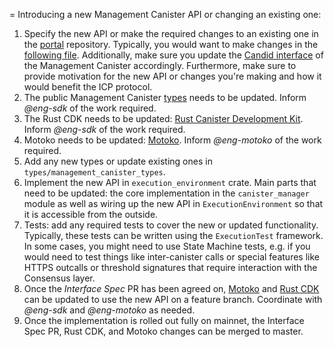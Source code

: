 = Introducing a new Management Canister API or changing an existing one:

1. Specify the new API or make the required changes to an existing one in the [portal](https://github.com/dfinity/portal) repository. Typically, you would want to make changes in the [following file](https://github.com/dfinity/portal/blob/master/docs/references/ic-interface-spec.md). Additionally, make sure you update the [Candid interface](https://github.com/dfinity/portal/blob/master/docs/references/_attachments/ic.did) of the Management Canister accordingly. Furthermore, make sure to provide motivation for the new API or changes you're making and how it would benefit the ICP protocol.
2. The public Management Canister [types](https://crates.io/crates/ic-management-canister-types) needs to be updated. Inform *@eng-sdk* of the work required.
3. The Rust CDK needs to be updated: [Rust Canister Development Kit](https://github.com/dfinity/cdk-rs). Inform *@eng-sdk* of the work required.
4. Motoko needs to be updated: [Motoko](https://github.com/dfinity/motoko). Inform *@eng-motoko* of the work required.
5. Add any new types or update existing ones in `types/management_canister_types`.
6. Implement the new API in `execution_environment` crate. Main parts that need to be updated: the core implementation in the `canister_manager` module as well as wiring up the new API in `ExecutionEnvironment` so that it is accessible from the outside.
7. Tests: add any required tests to cover the new or updated functionality. Typically, these tests can be written using the `ExecutionTest` framework. In some cases, you might need to use State Machine tests, e.g. if you would need to test things like inter-canister calls or special features like HTTPS outcalls or threshold signatures that require interaction with the Consensus layer.
8. Once the *Interface Spec* PR has been agreed on, [Motoko](https://github.com/dfinity/motoko) and [Rust CDK](https://github.com/dfinity/cdk-rs) can be updated to use the new API on a feature branch. Coordinate with *@eng-sdk* and *@eng-motoko* as needed.
9. Once the implementation is rolled out fully on mainnet, the Interface Spec PR, Rust CDK, and Motoko changes can be merged to master.